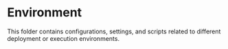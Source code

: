 # Environment

This folder contains configurations, settings, and scripts related to different deployment or execution environments.
